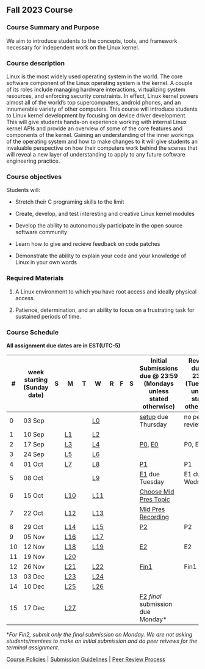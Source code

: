 ## Fall 2023 Course

### Course Summary and Purpose

We aim to introduce students to the concepts, tools, and framework necessary for independent work on the Linux kernel.

### Course description

Linux is the most widely used operating system in the world. The core software component of the Linux operating system is the kernel. A couple of its roles include managing hardware interactions, virtualizing system resources, and enforcing security constraints. In effect, Linux kernel powers almost all of the world’s top supercomputers, android phones, and an innumerable variety of other computers. This course will introduce students to Linux kernel development by focusing on device driver development. This will give students hands-on experience working with internal Linux kernel APIs and provide an overview of some of the core features and components of the kernel. Gaining an understanding of the inner workings of the operating system and how to make changes to it will give students an invaluable perspective on how their computers work behind the scenes that will reveal a new layer of understanding to apply to any future software engineering practice.

### Course objectives

Students will:

* Stretch their C programing skills to the limit

* Create, develop, and test interesting and creative Linux kernel modules

* Develop the ability to autonomously participate in the open source software community

* Learn how to give and recieve feedback on code patches

* Demonstrate the ability to explain your code and your knowledge of Linux in your own words

### Required Materials

1. A Linux environment to which you have root access and ideally physical access.

2. Patience, determination, and an ability to focus on a frustrating task for sustained periods of time.

### Course Schedule

**All assignment due dates are in EST(UTC-5)**

|#| week starting (Sunday date) |S|M|T|W|R|F|S|Initial Submissions due @ 23:59 (Mondays unless stated otherwise)|Reviews due @ 23:59 (Tuesdays unless stated otherwise)|Final Submissions due @ 23:59 (Wednesdays unless stated otherwise)|
|--|--|--|--|--|--|--|--|--|--|--|--|
|0| 03 Sep||||[L0](lectures/L0.md)||||[setup](assignments/setup.md) due Thursday|no peer review||
|1| 10 Sep||[L1](lectures/L1.md)||[L2](lectures/L2.md)|||||||
|2| 17 Sep||[L3](lectures/L3.md)||[L4](lectures/L4.md)||||[P0](assignments/P0.md), [E0](assignments/E0.md)|P0, E0|P0, E0|
|3| 24 Sep||[L5](lectures/L5.md)||[L6](lectures/L6.md)|||||||
|4| 01 Oct||[L7](lectures/L7.md)||[L8](lectures/L8.md)||||[P1](assignments/P1.md)|P1|P1|
|5| 08 Oct||||[L9](lectures/L9.md)||||[E1](assignments/E1.md) due Tuesday|E1 due Wednesday|E1 due Thursday|
|6| 15 Oct||[L10](lectures/L10.md)||[L11](lectures/L11.md)||||[Choose Mid Pres Topic](assignments/mid_pres_guide.md)|||
|7| 22 Oct||[L12](lectures/L12.md)||[L13](lectures/L13.md)||||[Mid Pres Recording](assignments/mid_pres_guide.md)|||
|8| 29 Oct||[L14](lectures/L14.md)||[L15](lectures/L15.md)||||[P2](assignments/P2.md)|P2|P2|
|9| 05 Nov||[L16](lectures/L16.md)||[L17](lectures/L17.md)|||||||
|10| 12 Nov||[L18](lectures/L18.md)||[L19](lectures/L19.md)||||[E2](assignments/E2.md)|E2|E2|
|11| 19 Nov||[L20](lectures/L20.md)|||||||||
|12| 26 Nov||[L21](lectures/L21.md)||[L22](lectures/L23.md)||||[Fin1](assignments/F2.md)|Fin1|Fin1|
|13| 03 Dec||[L23](lectures/L23.md)||[L24](lectures/L24.md)|||||||
|14| 10 Dec||[L25](lectures/F0.md)||[L26](lectures/F2.md)|||||||
|15| 17 Dec||[L27](lectures/F1.md)||||||[F2](assignments/F2.md) *final* submission due Monday\* |||

\**For Fin2, submit only the final submission on Monday. We are not asking students/mentees to make an initial submission and do peer reivews for the terminal assignment.*

[Course Policies](policies/course_policies.md) | [Submission Guidelines](policies/submission_guidelines.md) | [Peer Review Process](policies/peer_review.md)
